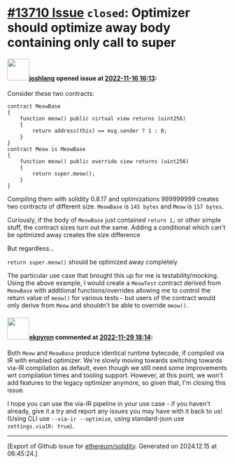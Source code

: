 # [\#13710 Issue](https://github.com/ethereum/solidity/issues/13710) `closed`: Optimizer should optimize away body containing only call to super

#### <img src="https://avatars.githubusercontent.com/u/39773384?u=ac90719136a9741a1107e80e28a09bc67cc5690a&v=4" width="50">[joshlang](https://github.com/joshlang) opened issue at [2022-11-16 16:13](https://github.com/ethereum/solidity/issues/13710):

Consider these two contracts:
```
contract MeowBase
{    
    function meow() public virtual view returns (uint256)
    {
        return address(this) == msg.sender ? 1 : 0;
    }
}
contract Meow is MeowBase
{
    function meow() public override view returns (uint256) 
    {
        return super.meow(); 
    }
}
```

Compiling them with solidity 0.8.17 and optimizations 999999999 creates two contracts of different size.  `MeowBase` is `145 bytes` and `Meow` is `157 bytes`.

Curiously, if the body of `MeowBase` just contained `return 1;` or other simple stuff, the contract sizes turn out the same.  Adding a conditional which can't be optimized away creates the size difference

But regardless...

`return super.meow()` should be optimized away completely

The particular use case that brought this up for me is testability/mocking.  Using the above example, I would create a `MeowTest` contract derived from `MeowBase` with additional functions/overrides allowing me to control the return value of `meow()` for various tests - but users of the contract would only derive from `Meow` and shouldn't be able to override `meow()`.

#### <img src="https://avatars.githubusercontent.com/u/1347491?v=4" width="50">[ekpyron](https://github.com/ekpyron) commented at [2022-11-29 18:14](https://github.com/ethereum/solidity/issues/13710#issuecomment-1331095636):

Both ``Meow`` and ``MeowBase`` produce identical runtime bytecode, if compiled via IR with enabled optimizer.
We're slowly moving towards switching towards via-IR compilation as default, even though we still need some improvements wrt compilation times and tooling support. However, at this point, we won't add features to the legacy optimizer anymore, so given that, I'm closing this issue.

I hope you can use the via-IR pipeline in your use case - if you haven't already, give it a try and report any issues you may have with it back to us! (Using CLI use ``--via-ir --optimize``, using standard-json use ``settings.viaIR: true``).


-------------------------------------------------------------------------------



[Export of Github issue for [ethereum/solidity](https://github.com/ethereum/solidity). Generated on 2024.12.15 at 06:45:24.]
